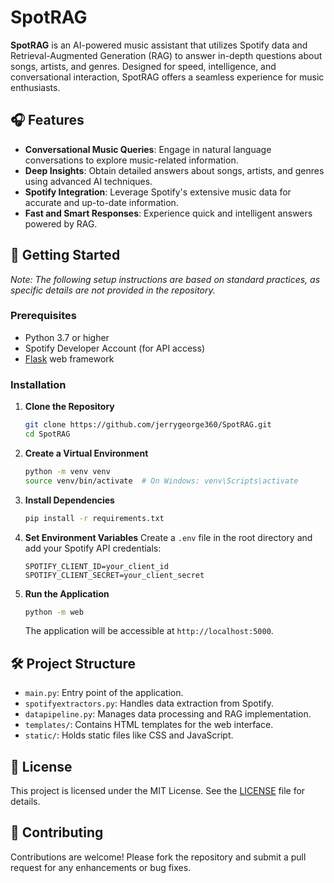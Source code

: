 # SpotRAG

**SpotRAG** is an AI-powered music assistant that utilizes Spotify data and Retrieval-Augmented Generation (RAG) to answer in-depth questions about songs, artists, and genres. Designed for speed, intelligence, and conversational interaction, SpotRAG offers a seamless experience for music enthusiasts.

## 🎧 Features

- **Conversational Music Queries**: Engage in natural language conversations to explore music-related information.
- **Deep Insights**: Obtain detailed answers about songs, artists, and genres using advanced AI techniques.
- **Spotify Integration**: Leverage Spotify's extensive music data for accurate and up-to-date information.
- **Fast and Smart Responses**: Experience quick and intelligent answers powered by RAG.

## 🚀 Getting Started

*Note: The following setup instructions are based on standard practices, as specific details are not provided in the repository.*

### Prerequisites

- Python 3.7 or higher
- Spotify Developer Account (for API access)
- [Flask](https://flask.palletsprojects.com/) web framework

### Installation

1. **Clone the Repository**
   ```bash
   git clone https://github.com/jerrygeorge360/SpotRAG.git
   cd SpotRAG
   ```

2. **Create a Virtual Environment**
   ```bash
   python -m venv venv
   source venv/bin/activate  # On Windows: venv\Scripts\activate
   ```

3. **Install Dependencies**
   ```bash
   pip install -r requirements.txt
   ```

4. **Set Environment Variables**
   Create a `.env` file in the root directory and add your Spotify API credentials:
   ```env
   SPOTIFY_CLIENT_ID=your_client_id
   SPOTIFY_CLIENT_SECRET=your_client_secret
   ```

5. **Run the Application**
   ```bash
   python -m web
   ```

   The application will be accessible at `http://localhost:5000`.

## 🛠️ Project Structure

- `main.py`: Entry point of the application.
- `spotifyextractors.py`: Handles data extraction from Spotify.
- `datapipeline.py`: Manages data processing and RAG implementation.
- `templates/`: Contains HTML templates for the web interface.
- `static/`: Holds static files like CSS and JavaScript.

## 📄 License

This project is licensed under the MIT License. See the [LICENSE](https://github.com/jerrygeorge360/SpotRAG/blob/main/LICENSE) file for details.

## 🤝 Contributing

Contributions are welcome! Please fork the repository and submit a pull request for any enhancements or bug fixes.
